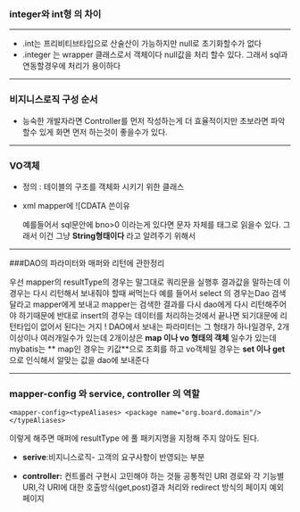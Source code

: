 ### integer와 int형 의 차이 
---
* .int는 프리비티브타입으로  산술산이 가능하지만 null로 초기화할수가 없다
* .integer 는 wrapper 클래스로서 객체이다 null값을 처리 할수 있다. 그래서 sql과 연동할경우에 처리가 용이하다 

---
### 비지니스로직 구성 순서

* 능숙한 개발자라면 Controller를 먼저 작성하는게 더 효율적이지만 초보라면 파악할수 있게 화면 먼저 하는것이 좋을수가 있다.

---
### VO객체

 * 정의 : 테이블의 구조를 객체화 시키기 위한 클래스

 * xml mapper에 ![CDATA 쓴이유

    예를들어서 sql문안에 bno>0 이라는게 있다면
 문자 자체를 태그로 읽을수 있다. 그래서 이건 그냥 **String형태이다** 라고 알려주기 위해서
---
###DAO의 파라미터와 매퍼와 리턴에 관한정리

우선  mapper의 resultType의 경우는 말그대로 쿼리문을 실행후 결과값을 말하는데 이경우는 다시 리턴해서 보내줘야 할때 써먹는다 
예를 들어서 select  의 경우는Dao 검색달라고 mapper에게 보내고  mapper는 검색한 결과를 다시 dao에게 다시 리턴해주어야 하기때문에 
반대로 insert의 경우는 데이터를 처리하는것에서 끝나면 되기대문에 리턴타입이 없어서 된다는 거지 !
DAO에서 보내는 파라미터는 그 형태가 하나일경우, 2개이상이나 여러개일수가 있는데  2개이상은 **map 이나 vo 형태의 객체** 일수가 있는데 mybatis는 ** map인 경우는 키값**으로 조회를 하고 vo객체일 경우는 **set 이나 get**으로 인식해서 알맞는 값을 dao에 보내준다 

---
### mapper-config 와 service, controller 의 역할
``<mapper-config><typeAliases>
	<package name="org.board.domain"/>	
	</typeAliases>``

이렇게 해주면 매퍼에 resultType 에 풀 패키지명을 지정해 주지 않아도 된다. 

* **serive**:비지니스로직- 고객의 요구사항이 반영되는 부분

* **controller:** 컨트롤러 구현시 고민해야 하는 것들 공통적인 URI 경로와 각 기능별 URI,각 URI에 대한 호출방식(get,post)결과 처리와 redirect 방식의 페이지 예외페이지
